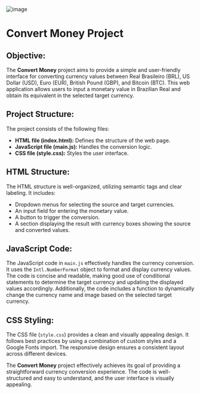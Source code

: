 ![image](https://github.com/mikaelelias/Convert-money/assets/129218135/cad7e8b4-ce8d-4a0e-991c-e25c91f3d750)

# Convert Money Project

## Objective:
The **Convert Money** project aims to provide a simple and user-friendly interface for converting currency values between Real Brasileiro (BRL), US Dollar (USD), Euro (EUR), British Pound (GBP), and Bitcoin (BTC). This web application allows users to input a monetary value in Brazilian Real and obtain its equivalent in the selected target currency.

## Project Structure:
The project consists of the following files:

- **HTML file (index.html):** Defines the structure of the web page.
- **JavaScript file (main.js):** Handles the conversion logic.
- **CSS file (style.css):** Styles the user interface.

## HTML Structure:
The HTML structure is well-organized, utilizing semantic tags and clear labeling. It includes:

- Dropdown menus for selecting the source and target currencies.
- An input field for entering the monetary value.
- A button to trigger the conversion.
- A section displaying the result with currency boxes showing the source and converted values.

## JavaScript Code:
The JavaScript code in `main.js` effectively handles the currency conversion. It uses the `Intl.NumberFormat` object to format and display currency values. The code is concise and readable, making good use of conditional statements to determine the target currency and updating the displayed values accordingly. Additionally, the code includes a function to dynamically change the currency name and image based on the selected target currency.

## CSS Styling:
The CSS file (`style.css`) provides a clean and visually appealing design. It follows best practices by using a combination of custom styles and a Google Fonts import. The responsive design ensures a consistent layout across different devices.

The **Convert Money** project effectively achieves its goal of providing a straightforward currency conversion experience. The code is well-structured and easy to understand, and the user interface is visually appealing.
